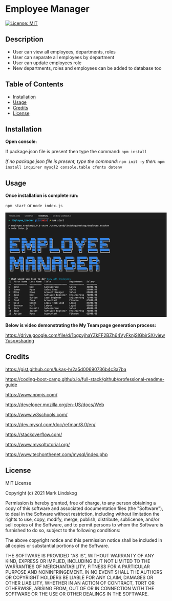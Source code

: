 # Employee Manager

[![License: MIT](https://img.shields.io/badge/License-MIT-yellow.svg)](https://opensource.org/licenses/MIT)

## Description

- User can view all employees, departments, roles
- User can separate all employees by department
- User can update employees role
- New departments, roles and employees can be added to database too

## Table of Contents

- [Installation](#installation)
- [Usage](#usage)
- [Credits](#credits)
- [License](#license)

## Installation

**Open console:**

If package.json file is present then type the command: `npm install`

_If no package.json file is present, type the command:_ `npm init -y` _then:_ `npm install inquirer mysql2 console.table cfonts dotenv`

## Usage

**Once installation is complete run:**

`npm start` or `node index.js`

![Screenshot of command line after Employee Manager has launched ](./img/employee_manager.png)

**Below is video demonstrating the My Team page generation process:**

https://drive.google.com/file/d/1bgpvjhaYZkFF2BZh64VyFknjSIGbirSX/view?usp=sharing

## Credits

https://gist.github.com/lukas-h/2a5d00690736b4c3a7ba

https://coding-boot-camp.github.io/full-stack/github/professional-readme-guide

https://www.npmjs.com/

https://developer.mozilla.org/en-US/docs/Web

https://www.w3schools.com/

https://dev.mysql.com/doc/refman/8.0/en/

https://stackoverflow.com/

https://www.mysqltutorial.org/

https://www.techonthenet.com/mysql/index.php

## License

MIT License

Copyright (c) 2021 Mark Lindskog

Permission is hereby granted, free of charge, to any person obtaining a copy
of this software and associated documentation files (the "Software"), to deal
in the Software without restriction, including without limitation the rights
to use, copy, modify, merge, publish, distribute, sublicense, and/or sell
copies of the Software, and to permit persons to whom the Software is
furnished to do so, subject to the following conditions:

The above copyright notice and this permission notice shall be included in all
copies or substantial portions of the Software.

THE SOFTWARE IS PROVIDED "AS IS", WITHOUT WARRANTY OF ANY KIND, EXPRESS OR
IMPLIED, INCLUDING BUT NOT LIMITED TO THE WARRANTIES OF MERCHANTABILITY,
FITNESS FOR A PARTICULAR PURPOSE AND NONINFRINGEMENT. IN NO EVENT SHALL THE
AUTHORS OR COPYRIGHT HOLDERS BE LIABLE FOR ANY CLAIM, DAMAGES OR OTHER
LIABILITY, WHETHER IN AN ACTION OF CONTRACT, TORT OR OTHERWISE, ARISING FROM,
OUT OF OR IN CONNECTION WITH THE SOFTWARE OR THE USE OR OTHER DEALINGS IN THE
SOFTWARE.
